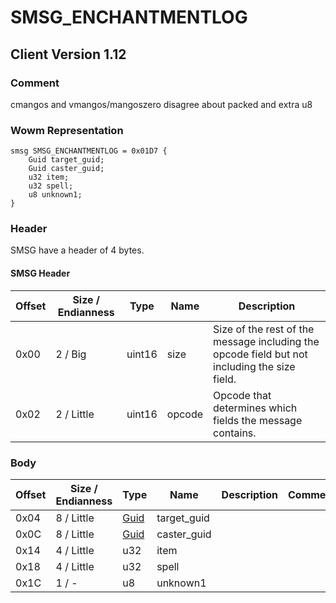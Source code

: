 # SMSG_ENCHANTMENTLOG

## Client Version 1.12

### Comment

cmangos and vmangos/mangoszero disagree about packed and extra u8

### Wowm Representation
```rust,ignore
smsg SMSG_ENCHANTMENTLOG = 0x01D7 {
    Guid target_guid;
    Guid caster_guid;
    u32 item;
    u32 spell;
    u8 unknown1;
}
```
### Header

SMSG have a header of 4 bytes.

#### SMSG Header

| Offset | Size / Endianness | Type   | Name   | Description |
| ------ | ----------------- | ------ | ------ | ----------- |
| 0x00   | 2 / Big           | uint16 | size   | Size of the rest of the message including the opcode field but not including the size field.|
| 0x02   | 2 / Little        | uint16 | opcode | Opcode that determines which fields the message contains.|

### Body

| Offset | Size / Endianness | Type | Name | Description | Comment |
| ------ | ----------------- | ---- | ---- | ----------- | ------- |
| 0x04 | 8 / Little | [Guid](../spec/packed-guid.md) | target_guid |  |  |
| 0x0C | 8 / Little | [Guid](../spec/packed-guid.md) | caster_guid |  |  |
| 0x14 | 4 / Little | u32 | item |  |  |
| 0x18 | 4 / Little | u32 | spell |  |  |
| 0x1C | 1 / - | u8 | unknown1 |  |  |

